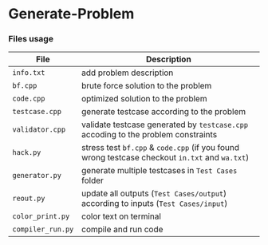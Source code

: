 # Generate-Problem
 
### Files usage

| File              | Description |
| ------------------| ----------- |
| `info.txt`        | add problem description |
| `bf.cpp`          | brute force solution to the problem | 
| `code.cpp`        | optimized solution to the problem |
| `testcase.cpp`    | generate testcase according to the problem |
| `validator.cpp`   | validate testcase generated by `testcase.cpp` accoding to the problem constraints |
| `hack.py`         | stress test `bf.cpp` & `code.cpp` (if you found wrong testcase checkout `in.txt` and `wa.txt`) |
| `generator.py`    | generate multiple testcases in `Test Cases` folder |
| `reout.py`        | update all outputs (`Test Cases/output`) according to inputs (`Test Cases/input`) |
| `color_print.py`  | color text on terminal |
| `compiler_run.py` | compile and run code |
